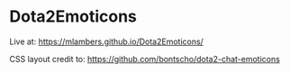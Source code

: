 # Dota2Emoticons

Live at: https://mlambers.github.io/Dota2Emoticons/

CSS layout credit to: https://github.com/bontscho/dota2-chat-emoticons